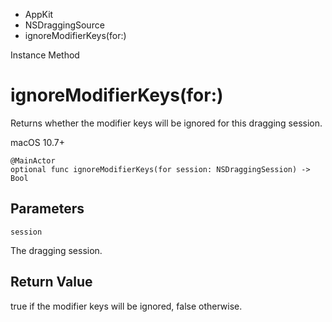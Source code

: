 

- AppKit
- NSDraggingSource
-  ignoreModifierKeys(for:) 

Instance Method

# ignoreModifierKeys(for:)

Returns whether the modifier keys will be ignored for this dragging session.

macOS 10.7+

``` source
@MainActor
optional func ignoreModifierKeys(for session: NSDraggingSession) -> Bool
```

## Parameters 

`session`  

The dragging session.

## Return Value

true if the modifier keys will be ignored, false otherwise.

